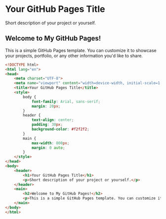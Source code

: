 # Your GitHub Pages Title

Short description of your project or yourself.

## Welcome to My GitHub Pages!

This is a simple GitHub Pages template. You can customize it to showcase your projects, portfolio, or any other information you'd like to share.

```html
<!DOCTYPE html>
<html lang="en">
<head>
    <meta charset="UTF-8">
    <meta name="viewport" content="width=device-width, initial-scale=1.0">
    <title>Your GitHub Pages Title</title>
    <style>
        body {
            font-family: Arial, sans-serif;
            margin: 20px;
        }
        header {
            text-align: center;
            padding: 30px;
            background-color: #f2f2f2;
        }
        main {
            max-width: 800px;
            margin: 0 auto;
        }
    </style>
</head>
<body>
    <header>
        <h1>Your GitHub Pages Title</h1>
        <p>Short description of your project or yourself.</p>
    </header>
    <main>
        <h2>Welcome to My GitHub Pages!</h2>
        <p>This is a simple GitHub Pages template. You can customize it to showcase your projects, portfolio, or any other information you'd like to share.</p>
    </main>
</body>
</html>
